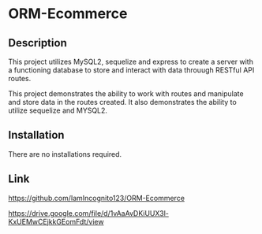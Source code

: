 # ORM-Ecommerce

## Description
This project utilizes MySQL2, sequelize and express to create a server with a functioning database to store and interact with data throuugh RESTful API routes. 

This project demonstrates the ability to work with routes and manipulate and store data in the routes created. It also demonstrates the ability to utilize sequelize and MYSQL2. 

## Installation

There are no installations required.

## Link
https://github.com/IamIncognito123/ORM-Ecommerce

https://drive.google.com/file/d/1vAaAvDKiUUX3l-KxUEMwCEjkkGEomFdt/view